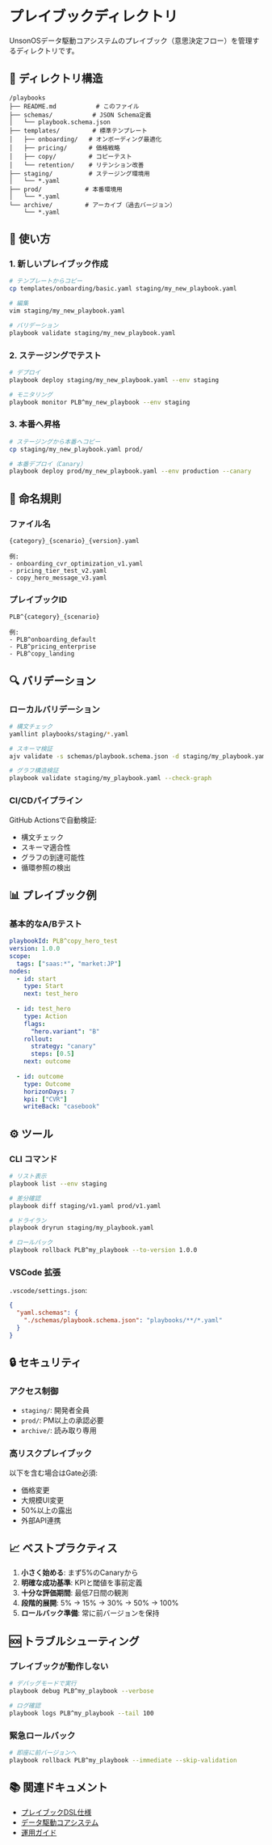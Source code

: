 # プレイブックディレクトリ

UnsonOSデータ駆動コアシステムのプレイブック（意思決定フロー）を管理するディレクトリです。

## 📁 ディレクトリ構造

```
/playbooks
├── README.md           # このファイル
├── schemas/           # JSON Schema定義
│   └── playbook.schema.json
├── templates/         # 標準テンプレート
│   ├── onboarding/   # オンボーディング最適化
│   ├── pricing/      # 価格戦略
│   ├── copy/         # コピーテスト
│   └── retention/    # リテンション改善
├── staging/          # ステージング環境用
│   └── *.yaml
├── prod/            # 本番環境用
│   └── *.yaml
└── archive/         # アーカイブ（過去バージョン）
    └── *.yaml
```

## 🚀 使い方

### 1. 新しいプレイブック作成

```bash
# テンプレートからコピー
cp templates/onboarding/basic.yaml staging/my_new_playbook.yaml

# 編集
vim staging/my_new_playbook.yaml

# バリデーション
playbook validate staging/my_new_playbook.yaml
```

### 2. ステージングでテスト

```bash
# デプロイ
playbook deploy staging/my_new_playbook.yaml --env staging

# モニタリング
playbook monitor PLB^my_new_playbook --env staging
```

### 3. 本番へ昇格

```bash
# ステージングから本番へコピー
cp staging/my_new_playbook.yaml prod/

# 本番デプロイ（Canary）
playbook deploy prod/my_new_playbook.yaml --env production --canary
```

## 📝 命名規則

### ファイル名
```
{category}_{scenario}_{version}.yaml

例:
- onboarding_cvr_optimization_v1.yaml
- pricing_tier_test_v2.yaml
- copy_hero_message_v3.yaml
```

### プレイブックID
```
PLB^{category}_{scenario}

例:
- PLB^onboarding_default
- PLB^pricing_enterprise
- PLB^copy_landing
```

## 🔍 バリデーション

### ローカルバリデーション

```bash
# 構文チェック
yamllint playbooks/staging/*.yaml

# スキーマ検証
ajv validate -s schemas/playbook.schema.json -d staging/my_playbook.yaml

# グラフ構造検証
playbook validate staging/my_playbook.yaml --check-graph
```

### CI/CDパイプライン

GitHub Actionsで自動検証:
- 構文チェック
- スキーマ適合性
- グラフの到達可能性
- 循環参照の検出

## 📊 プレイブック例

### 基本的なA/Bテスト

```yaml
playbookId: PLB^copy_hero_test
version: 1.0.0
scope:
  tags: ["saas:*", "market:JP"]
nodes:
  - id: start
    type: Start
    next: test_hero
    
  - id: test_hero
    type: Action
    flags:
      "hero.variant": "B"
    rollout:
      strategy: "canary"
      steps: [0.5]
    next: outcome
    
  - id: outcome
    type: Outcome
    horizonDays: 7
    kpi: ["CVR"]
    writeBack: "casebook"
```

## ⚙️ ツール

### CLI コマンド

```bash
# リスト表示
playbook list --env staging

# 差分確認
playbook diff staging/v1.yaml prod/v1.yaml

# ドライラン
playbook dryrun staging/my_playbook.yaml

# ロールバック
playbook rollback PLB^my_playbook --to-version 1.0.0
```

### VSCode 拡張

`.vscode/settings.json`:
```json
{
  "yaml.schemas": {
    "./schemas/playbook.schema.json": "playbooks/**/*.yaml"
  }
}
```

## 🔒 セキュリティ

### アクセス制御
- `staging/`: 開発者全員
- `prod/`: PM以上の承認必要
- `archive/`: 読み取り専用

### 高リスクプレイブック
以下を含む場合はGate必須:
- 価格変更
- 大規模UI変更
- 50%以上の露出
- 外部API連携

## 📈 ベストプラクティス

1. **小さく始める**: まず5%のCanaryから
2. **明確な成功基準**: KPIと閾値を事前定義
3. **十分な評価期間**: 最低7日間の観測
4. **段階的展開**: 5% → 15% → 30% → 50% → 100%
5. **ロールバック準備**: 常に前バージョンを保持

## 🆘 トラブルシューティング

### プレイブックが動作しない
```bash
# デバッグモードで実行
playbook debug PLB^my_playbook --verbose

# ログ確認
playbook logs PLB^my_playbook --tail 100
```

### 緊急ロールバック
```bash
# 即座に前バージョンへ
playbook rollback PLB^my_playbook --immediate --skip-validation
```

## 📚 関連ドキュメント

- [プレイブックDSL仕様](../docs/for-developers/core-system/playbook-dsl-spec.md)
- [データ駆動コアシステム](../docs/for-developers/core-system/data-driven-core.md)
- [運用ガイド](../docs/for-developers/core-system/operation-guide.md)